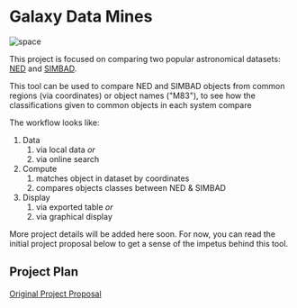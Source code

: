 # Galaxy Data Mines

<img src="https://i.pinimg.com/originals/56/85/cd/5685cdbaacb0b043347c34113b206a92.jpg" alt="space"/>

This project is focused on comparing two popular astronomical datasets: [NED](https://ned.ipac.caltech.edu) and [SIMBAD](http://simbad.u-strasbg.fr/simbad/). 

This tool can be used to compare NED and SIMBAD objects from common regions (via coordinates) or object names ("M83"), to see how the classifications given to common objects in each system compare

The workflow looks like:
1. Data
   1. via local data *or*
   1. via online search
1. Compute 
   1. matches object in dataset by coordinates
   1. compares objects classes between NED & SIMBAD
1. Display
   1. via exported table *or*
   1. via graphical display

More project details will be added here soon. For now, you can read the initial project proposal below to get a sense of the impetus behind this tool.

## Project Plan 

[Original Project Proposal](./mshubat_cs4490_thesis_proposal.pdf)
